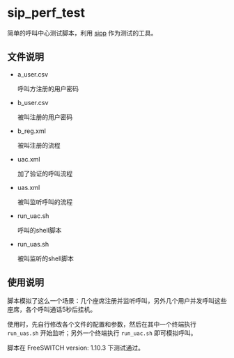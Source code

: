 # sip_perf_test

简单的呼叫中心测试脚本，利用 [sipp](https://github.com/SIPp/sipp) 作为测试的工具。


## 文件说明

- a_user.csv

  呼叫方注册的用户密码

- b_user.csv

  被叫注册的用户密码

- b_reg.xml

  被叫注册的流程

- uac.xml

  加了验证的呼叫流程

- uas.xml

  被叫监听呼叫的流程

- run_uac.sh

  呼叫的shell脚本

- run_uas.sh

  被叫监听的shell脚本


## 使用说明

脚本模拟了这么一个场景：几个座席注册并监听呼叫，另外几个用户并发呼叫这些座席，各个呼叫通话5秒后挂机。

使用时，先自行修改各个文件的配置和参数，然后在其中一个终端执行 `run_uas.sh` 开始监听；另外一个终端执行 `run_uac.sh` 即可模拟呼叫。

脚本在 FreeSWITCH version: 1.10.3 下测试通过。